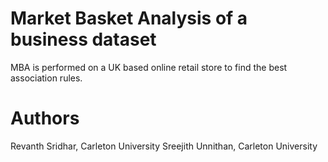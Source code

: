 # Market Basket Analysis of a business dataset
MBA is performed on a UK based online retail store to find the best association rules.

# Authors
Revanth Sridhar, Carleton University
Sreejith Unnithan, Carleton University
